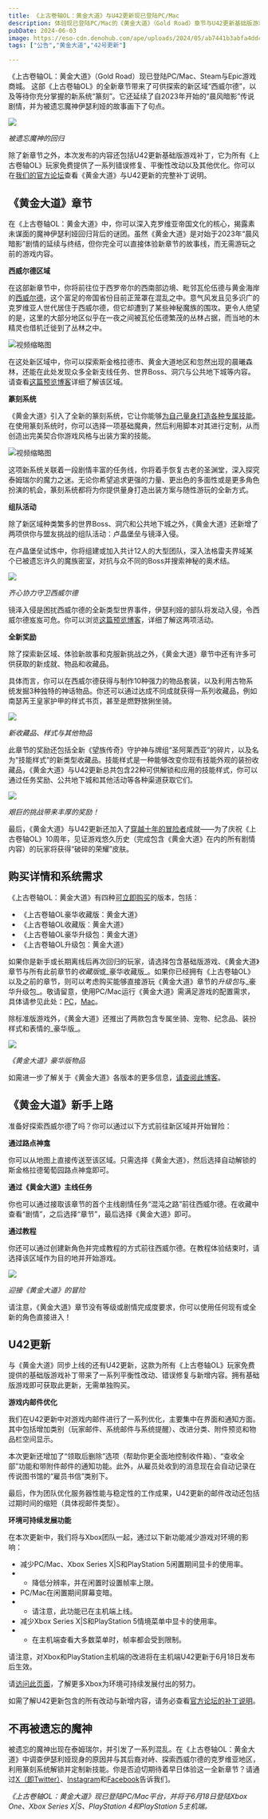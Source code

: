 ```yaml
---
title: 《上古卷轴OL：黄金大道》与U42更新现已登陆PC/Mac
description: 体验现已登陆PC/Mac的《黄金大道》（Gold Road）章节与U42更新基础版游戏补丁，揭示被遗忘魔神的秘密！
pubDate: 2024-06-03
image: https://eso-cdn.denohub.com/ape/uploads/2024/05/ab7441b3abfa4ddc788528fb315ab9e1.jpg
tags: ["公告","黄金大道","42号更新"]

---
```


《上古卷轴OL：黄金大道》（Gold Road）现已登陆PC/Mac、Steam与Epic游戏商城。
这部《上古卷轴OL》的全新章节带来了可供探索的新区域“西威尔德”，以及等待你充分掌握的新系统“篆刻”。它还延续了自2023年开始的“晨风暗影”传说剧情，并为被遗忘魔神伊瑟利娅的故事画下了句点。 

![](https://eso-cdn.denohub.com/ape/uploads/2024/05/459638ba6ddd36869757f1ff8004d442.jpg)

<p class="text-gray-500 text-sm text-center"><i>被遗忘魔神的回归</i></p>

除了新章节之外，本次发布的内容还包括U42更新基础版游戏补丁，它为所有《上古卷轴OL》玩家免费提供了一系列错误修复、平衡性改动以及其他优化。你可以在[我们的官方论坛](https://forums.elderscrollsonline.com/en/categories/cn/)查看《黄金大道》与U42更新的完整补丁说明。

## 《黄金大道》章节

在《上古卷轴OL：黄金大道》中，你可以深入克罗维亚帝国文化的核心，揭露素未谋面的魔神伊瑟利娅回归背后的谜团。虽然《黄金大道》是对始于2023年“晨风暗影”剧情的延续与终结，但你完全可以直接体验新章节的故事线，而无需游玩之前的游戏内容。

**西威尔德区域**

在这部新章节中，你将前往位于西罗帝尔的西南部边境、毗邻瓦伦伍德与黄金海岸的[西威尔德](/news/post/66003)，这个富足的帝国省份目前正笼罩在混乱之中。意气风发且见多识广的克罗维亚人世代居住于西威尔德，但它却遭到了某些神秘魔族的围攻。更令人绝望的是，这里的大部分地区似乎在一夜之间被瓦伦伍德繁茂的丛林占据，而当地的木精灵也借机迁徙到了丛林之中。

![视频缩略图](https://i.ytimg.com/vi/znogunEB5V0/maxresdefault.jpg)

在这处新区域中，你可以探索斯金格拉德市、黄金大道地区和忽然出现的晨曦森林，还能在此处发现众多全新支线任务、世界Boss、洞穴与公共地下城等内容。请查看[这篇预览博客](/news/post/66003)详细了解该区域。

**篆刻系统**

《黄金大道》引入了全新的篆刻系统，它让你能够[为自己量身打造各种专属技能](/news/post/66057)。在使用篆刻系统时，你可以选择一项基础魔典，然后利用脚本对其进行定制，从而创造出完美契合你游戏风格与出装方案的技能。

![视频缩略图](https://i.ytimg.com/vi/_yWOpQ6_T0M/maxresdefault.jpg)

这项新系统关联着一段剧情丰富的任务线，你将着手恢复古老的圣渊堂，深入探究泰姆瑞尔的魔力之迷。无论你希望追求更强的力量、更出色的多面性或是更多角色扮演的机会，篆刻系统都将为你提供量身打造出装方案与随性游玩的全新方式。

**组队活动**

除了新区域种类繁多的世界Boss、洞穴和公共地下城之外，《黄金大道》还新增了两项供你与盟友挑战的组队活动：卢晶堡垒与镜泽入侵。

在卢晶堡垒试炼中，你将组建或加入共计12人的大型团队，深入法格雷夫界域某个已被遗忘许久的魔族密室，对抗与众不同的Boss并搜索神秘的奥术结。

![](https://eso-cdn.denohub.com/ape/uploads/2024/05/82f94f90370d384feb55d981391e73aa.jpg)

<p class="text-gray-500 text-sm text-center"><i>齐心协力守卫西威尔德</i></p>

镜泽入侵是困扰西威尔德的全新类型世界事件，伊瑟利娅的部队将发动入侵，令西威尔德岌岌可危。你可以浏览[这篇预览博客](/news/post/66085)，详细了解这两项活动。 

**全新奖励**

除了探索新区域、体验新故事和克服新挑战之外，《黄金大道》章节中还有许多可供获取的新成就、物品和收藏品。

具体而言，你可以在西威尔德获得与制作10种强力的物品套装，以及利用古物系统发掘3种独特的神话物品。你还可以通过达成不同成就获得一系列收藏品，例如南瑟芮王皇家护甲的样式书页，甚至是燃野猞猁坐骑。

![](https://eso-cdn.denohub.com/ape/uploads/2024/05/ad5fa21a49f122ad3b119ca16cf333b5.jpg)

<p class="text-gray-500 text-sm text-center"><i>新收藏品、样式与其他物品</i></p>

此章节的奖励还包括全新《望族传奇》守护神与牌组“圣阿莱西亚”的碎片，以及名为“技能样式”的新类型收藏品。技能样式是一种能够改变你现有技能外观的装扮收藏品，《黄金大道》与U42更新总共包含22种可供解锁和应用的技能样式，你可以通过任务奖励、公共地下城和其他活动等各种渠道获取它们。

![](https://eso-cdn.denohub.com/ape/uploads/2024/05/1d948b29fef327a9c9c14a8ce284f2c1.jpg)

<p class="text-gray-500 text-sm text-center"><i>艰巨的挑战带来丰厚的奖励！</i></p>

最后，《黄金大道》与U42更新还加入了[穿越十年的冒险者](/news/post/66017)成就——为了庆祝《上古卷轴OL》10周年，见证游戏悠久历史（完成包含《黄金大道》在内的所有剧情内容）的玩家将获得“破碎的荣耀”皮肤。

## 购买详情和系统需求

《上古卷轴OL：黄金大道》有四种[可立即购买](https://www.elderscrollsonline.com/cn/joinus)的版本，包括：

- 《上古卷轴OL豪华收藏版：黄金大道》 
- 《上古卷轴OL收藏版：黄金大道》 
- 《上古卷轴OL豪华升级包：黄金大道》 
- 《上古卷轴OL升级包：黄金大道》 

如果你是新手或长期离线后再次回归的玩家，请选择包含基础版游戏、《黄金大道》章节与所有此前章节的*收藏版*或_豪华收藏版_。如果你已经拥有《上古卷轴OL》以及之前的章节，则可以考虑购买能够直接游玩《黄金大道》章节的*升级包*与_豪华升级包_。敬请留意，使用PC/Mac运行《黄金大道》需满足游戏的配置需求，具体请参见此处：[PC](https://www.elderscrollsonline.com/cn/newplayerguide/minspec)，[Mac](https://www.elderscrollsonline.com/cn/newplayerguide/minspec)。

除标准版游戏外，《黄金大道》还推出了两款包含专属坐骑、宠物、纪念品、装扮样式和表情的_豪华版_。

![](https://eso-cdn.denohub.com/ape/uploads/2024/01/194d3ede82d12e577f0130214e64f008.jpg)

<p class="text-gray-500 text-sm text-center"><i>《黄金大道》豪华版物品</i></p>

如需进一步了解关于《黄金大道》各版本的更多信息，[请查阅此博客](/news/post/65365)。

## 《黄金大道》新手上路

准备好探索西威尔德了吗？你可以通过以下方式前往新区域并开始冒险：

**通过路点神龛**

你可以从地图上直接传送至该区域。只需选择《黄金大道》，然后选择自动解锁的斯金格拉德葡萄园路点神龛即可。

**通过《黄金大道》主线任务**

你也可以通过接取该章节的首个主线剧情任务“混沌之路”前往西威尔德。在收藏中查看“剧情”，之后选择“章节”，最后选择《黄金大道》即可。 

**通过教程**

你还可以通过创建新角色并完成教程的方式前往西威尔德。在教程体验结束时，请选择该区域作为目的地并开始游戏。

![](https://eso-cdn.denohub.com/ape/uploads/2024/05/178df5daaf8d02cd7580ae91c5a6519b.jpg)

<p class="text-gray-500 text-sm text-center"><i>迎接《黄金大道》的冒险</i></p>

请注意，《黄金大道》章节没有等级或剧情完成度要求，你可以使用任何现有或全新的角色直接进入！

## U42更新

与《黄金大道》同步上线的还有U42更新，这款为所有《上古卷轴OL》玩家免费提供的基础版游戏补丁带来了一系列平衡性改动、错误修复与新增内容。拥有基础版游戏即可获取此更新，无需单独购买。

**游戏内邮件优化**

我们在U42更新中对游戏内邮件进行了一系列优化，主要集中在界面和通知方面。其中包括增加类别（玩家邮件、系统邮件与系统提醒）、改进分类、附件预览和物品栏空间显示。

本次更新还增加了“领取后删除”选项（帮助你更全面地控制收件箱）、“查收全部”功能和带附件邮件的通知功能。此外，从雇员处收到的消息现在会自动记录在传说图书馆的“雇员书信”类别下。

最后，作为团队优化服务器性能与稳定性的工作成果，U42更新的邮件改动还包括过期时间的缩短（具体视邮件类型）。

**环境可持续发展功能**

在本次更新中，我们将与Xbox团队一起，通过以下新功能减少游戏对环境的影响：

- 减少PC/Mac、Xbox Series X|S和PlayStation 5闲置期间显卡的使用率。
-
  - 降低分辨率，并在闲置时设置帧率上限。
- PC/Mac在闲置期间屏幕变暗。
-
  - 请注意，此功能已在主机端上线。
- 减少Xbox Series X|S和PlayStation 5情境菜单中显卡的使用率。
-
  - 在主机端查看大多数菜单时，帧率都会受到限制。

请注意，对Xbox和PlayStation主机端的改进将在主机端U42更新于6月18日发布后生效。

请[访问此页面](https://www.xbox.com/zh-CN/community/sustainability)，了解更多Xbox为环境可持续发展付出的努力。

如需了解U42更新包含的所有改动与新增内容，请务必查看[官方论坛的补丁说明](https://forums.elderscrollsonline.com/en/categories/cn/)。

## 不再被遗忘的魔神

被遗忘的魔神出现在泰姆瑞尔，并引发了一系列混乱。在《上古卷轴OL：黄金大道》中调查伊瑟利娅现身的原因并与其后裔对峙、探索西威尔德的克罗维亚地区，利用篆刻系统解锁并定制新技能。你是否迫切期待着早日体验这一全新章节？请通过[X（即Twitter）](https://twitter.com/TESOnline)、[Instagram](https://www.instagram.com/elderscrollsonline/)和[Facebook](https://www.facebook.com/elderscrollsonline)告诉我们。 

_《上古卷轴OL：黄金大道》现已登陆PC/Mac平台，并将于6月18日登陆Xbox One、Xbox Series X|S、PlayStation 4和PlayStation
5主机端。_
